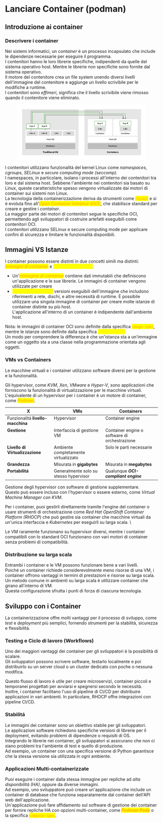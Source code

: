 # Lanciare Container (podman)

## Introduzione ai container

### Descrivere i container

Nei sistemi informatici, un _container_ è un processo incapsulato che include le dipendenze necessarie per eseguire il programma. \
I contenitori hanno le loro librerie specifiche, indipendenti da quelle del sistema operativo host. Mentre le librerie non specifiche sono fornite dal sistema operativo. \
Il motore del contenitore crea un file system unendo diversi livelli dell'immagine del contenitore e aggiunge un livello scrivibile per le modifiche a runtime. \
I contenitori sono _effimeri_, significa che il livello scrivibile viene rimosso quando il contenitore viene eliminato.

<div data-full-width="true"><figure><img src=".gitbook/assets/image (23).png" alt=""><figcaption></figcaption></figure></div>

I contenitori utilizzano funzionalità del kernel Linux come _namespaces_, _cgroups_, _SELinux_ e _secure computing mode (seccomp)_. \
I namespaces, in particolare, isolano i processi all'interno dei contenitori tra loro e dal sistema host. Sebbene l'ambiente nei contenitori sia basato su Linux, queste caratteristiche spesso vengono virtualizzate dai motori di container sui sistemi non Linux. \
La tecnologia della containerizzazione deriva da strumenti come <mark style="color:orange;">`chroot`</mark> e si è evoluta fino all'_<mark style="color:orange;">Open Container Initiative (OCI)</mark>_, che stabilisce standard per creare e gestire i _container_. \
La maggior parte dei motori di contenitori segue le specifiche OCI, permettendo agli sviluppatori di costruire artefatti eseguibili come contenitori OCI. \
I contenitori utilizzano SELinux e secure computing mode per applicare confini di sicurezza e limitare le funzionalità disponibili.

## Immagini VS Istanze

I container possono essere distinti in due concetti simili ma distinti: _<mark style="color:orange;">immagini di container</mark>_ e _<mark style="color:yellow;">istanze di container</mark>_.&#x20;

* Un'_<mark style="color:orange;">immagine di container</mark>_ contiene dati immutabili che definiscono un'applicazione e le sue librerie. Le immagini di container vengono utilizzate per creare&#x20;
* _<mark style="color:yellow;">istanze di container</mark>_<mark style="color:yellow;">,</mark> versioni eseguibili dell'immagine che includono riferimenti a rete, dischi, e altre necessità di runtime. È possibile utilizzare una singola immagine di container per creare molte istanze di container distinte su più host. \
  L'applicazione all'interno di un container è indipendente dall'ambiente host.

Nota: le immagini di container OCI sono definite dalla specifica <mark style="color:orange;">`image-spec`</mark>, mentre le istanze sono definite dalla specifica <mark style="color:yellow;">`runtime-spec`</mark><mark style="color:yellow;">.</mark> \
Un modo per comprendere la differenza è che un'istanza sta a un'immagine come un oggetto sta a una classe nella programmazione orientata agli oggetti.

### VMs vs Containers

Le macchine virtuali e i container utilizzano software diversi per la gestione e la funzionalità.&#x20;

Gli hypervisor, come _KVM_, _Xen_, _VMware_ e _Hyper-V_, sono applicazioni che forniscono la funzionalità di virtualizzazione per le macchine virtuali. \
L'equivalente di un hypervisor per i container è un motore di container, come _<mark style="color:orange;">Podman</mark>_.

<table><thead><tr><th valign="top">X</th><th valign="top">VMs</th><th valign="top">Containers</th></tr></thead><tbody><tr><td valign="top">Funzionalitá <strong>livello-macchina</strong></td><td valign="top">Hypervisor</td><td valign="top">Container engine</td></tr><tr><td valign="top"><strong>Gestione</strong></td><td valign="top">Interfaccia di gestione VM</td><td valign="top">Container engine o software di orchestrazione</td></tr><tr><td valign="top"><strong>Livello di</strong> <strong>Virtualizzazione</strong> </td><td valign="top">Ambiente completamente virtualizzato </td><td valign="top">Solo le parti necessarie</td></tr><tr><td valign="top"><strong>Grandezza</strong></td><td valign="top">Misurata in <strong>gigabytes</strong></td><td valign="top">Misurata in <strong>megabytes</strong></td></tr><tr><td valign="top"><strong>Portabilitá</strong></td><td valign="top">Generalmente solo su stesso hypervisor</td><td valign="top">Qualunque <em><strong>OCI-compliant engine</strong></em></td></tr></tbody></table>

Gestione degli hypervisor con software di gestione supplementare. \
Questo può essere incluso con l'hypervisor o essere esterno, come _Virtual Machine Manager con KVM_.&#x20;

Per i container, puoi gestirli direttamente tramite l'engine del container o usare strumenti di orchestrazione come _Red Hat OpenShift Container Platform (RHOCP_) che può gestire sia container che macchine virtuali da un'unica interfaccia e _Kubernetes_ per eseguirli su larga scala. \


Le VM raramente funzionano su hypervisor diversi, mentre i container compatibili con lo standard OCI funzionano con vari motori di container senza problemi di compatibilità.

### Distribuzione su larga scala

Entrambi i container e le VM possono funzionare bene a vari livelli. \
Poiché un container richiede considerevolmente meno risorse di una VM, i container offrono vantaggi in termini di prestazioni e risorse su larga scala. \
Un metodo comune in ambienti su larga scala è utilizzare container che girano all'interno di VM. \
Questa configurazione sfrutta i punti di forza di ciascuna tecnologia.

## Sviluppo con i Container

La containerizzazione offre molti vantaggi per il processo di sviluppo, come _test_ e _deployment_ più semplici, fornendo strumenti per la stabilità, sicurezza e flessibilità.

### Testing e Ciclo di lavoro (Workflows)

Uno dei maggiori vantaggi dei container per gli sviluppatori è la possibilità di scalare. \
Gli sviluppatori possono scrivere software, testarlo localmente e poi distribuirlo su un server cloud o un cluster dedicato con poche o nessuna modifica.&#x20;

Questo flusso di lavoro è utile per creare microservizi, container piccoli e temporanei progettati per avviarsi e spegnersi secondo le necessità. \
Inoltre, i container facilitano l'uso di pipeline di CI/CD per distribuire applicazioni in vari ambienti. In particolare, RHOCP offre integrazioni con pipeline CI/CD.

### Stabilitá

Le immagini dei container sono un obiettivo stabile per gli sviluppatori. \
Le applicazioni software richiedono specifiche versioni di librerie per il deployment, evitando problemi di dipendenze o requisiti di OS. \
Integrando le librerie nei container, gli sviluppatori si assicurano che non ci siano problemi tra l'ambiente di test e quello di produzione. \
Ad esempio, un container con una specifica versione di Python garantisce che la stessa versione sia utilizzata in ogni ambiente.

### Applicazioni Multi-containerizzate

Puoi eseguire i container dalla stessa immagine per repliche ad _alta disponibilità (HA)_, oppure da diverse immagini. \
Ad esempio, uno sviluppatore può creare un'applicazione che include un container di database che funziona separatamente dal container dell'API web dell'applicazione. \
Un'applicazione può fare affidamento sul software di gestione dei container per fornire repliche HA con opzioni multi-container, come _<mark style="color:orange;">**Podman Pods**</mark>_ o la specifica <mark style="color:orange;">`compose-spec`</mark>.

